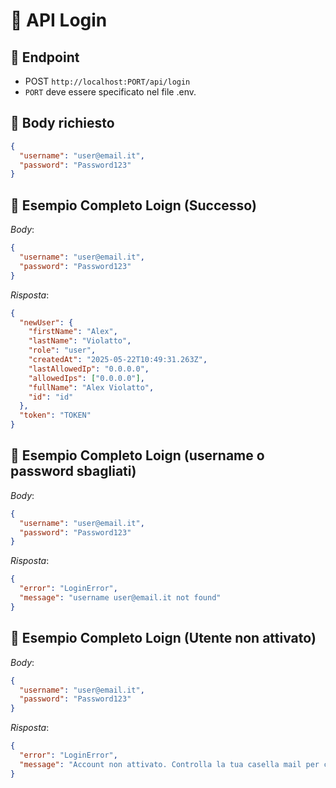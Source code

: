 # 📄 API Login

## 📍 Endpoint

- POST `http://localhost:PORT/api/login`
- `PORT` deve essere specificato nel file .env.

## 🧩 Body richiesto

```json
{
  "username": "user@email.it",
  "password": "Password123"
}
```

## 🚀 Esempio Completo Loign (Successo)

_Body_:

```json
{
  "username": "user@email.it",
  "password": "Password123"
}
```

_Risposta_:

```json
{
  "newUser": {
    "firstName": "Alex",
    "lastName": "Violatto",
    "role": "user",
    "createdAt": "2025-05-22T10:49:31.263Z",
    "lastAllowedIp": "0.0.0.0",
    "allowedIps": ["0.0.0.0"],
    "fullName": "Alex Violatto",
    "id": "id"
  },
  "token": "TOKEN"
}
```

## 🚀 Esempio Completo Loign (username o password sbagliati)

_Body_:

```json
{
  "username": "user@email.it",
  "password": "Password123"
}
```

_Risposta_:

```json
{
  "error": "LoginError",
  "message": "username user@email.it not found"
}
```

## 🚀 Esempio Completo Loign (Utente non attivato)

_Body_:

```json
{
  "username": "user@email.it",
  "password": "Password123"
}
```

_Risposta_:

```json
{
  "error": "LoginError",
  "message": "Account non attivato. Controlla la tua casella mail per confermare la registrazione."
}
```
